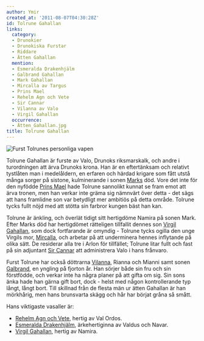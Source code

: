 ```yaml
---
author: Ymir
created_at: '2011-08-07T04:30:28Z'
id: Tolrune Gahallan
links:
  category:
  - Drunokier
  - Drunokiska Furstar
  - Riddare
  - Ätten Gahallan
  mention:
  - Esmeralda Drakenhjälm
  - Galbrand Gahallan
  - Mark Gahallan
  - Mircalla av Targus
  - Prins Mael
  - Rehelm Agn och Vete
  - Sir Cannar
  - Vilanna av Valo
  - Virgil Gahallan
  occurrence:
  - Ätten_Gahallan.jpg
title: Tolrune Gahallan
---
```


![Furst Tolrunes personliga vapen]

Tolrune Gahallan är furste av Valo, Drunoks riksmarskalk, och andre i turordningen att ärva Drunoks
krona. Han är en eftertänksam och relativt tystlåten man i medelåldern, en erfaren och härdad
krigare som fått utstå många sorger på sistone, kulminerande i sonen [Marks] död. Vore det inte för
den nyfödde [Prins Mael] hade Tolrune sannolikt kunnat se fram emot att ärva tronen, men han verkar
inte gräma sig nämnvärt över detta - det sägs att hans framlidne son var betydligt mer ambitiös på
detta område. Tolrune tycks fullt nöjd med att stötta sin farbror kungen bäst han kan.

Tolrune är änkling, och överlät tidigt sitt hertigdöme Namira på sonen Mark. Efter Marks död har
hertigdömet rätteligen tillfallit dennes son [Virgil Gahallan], som dock fortfarande är omyndig -
Tolrune tycks ogilla den unge Virgils mor, [Mircalla], och arbetar på att underminera hennes
inflytande på olika sätt. De residerar alla tre i Arlon för tillfället; Tolrune litar fullt och fast
på sin adjuntant [Sir Cannar] att administrera Valo i hans frånvaro.

Furst Tolrune har också döttrarna [Vilanna], Rianna och Mianni samt sonen [Galbrand], en yngling på
fjorton år. Han sörjer både sin fru och sin förstfödde, och verkar inte ha några planer på att gifta
om sig. Sin sons änka hade han gärna gift bort, dock - helst med någon kontrollerande typ långt,
långt bort. Till skillnad från de flesta män ur ätten Gahallan är han mörkhårig, men hans brunsvarta
skägg och hår har börjat gråna så smått.

Hans viktigaste vasaller är:

-   [Rehelm Agn och Vete], hertig av Val Ordos.
-   [Esmeralda Drakenhjälm], ärkehertiginna av Valdus och Navar.
-   [Virgil Gahallan], hertig av Namira.

  [Furst Tolrunes personliga vapen]: Ätten_Gahallan.jpg "Furst Tolrunes personliga vapen"
  [Marks]: Mark_Gahallan
  [Prins Mael]: Prins_Mael
  [Virgil Gahallan]: Virgil_Gahallan
  [Mircalla]: Mircalla_av_Targus
  [Sir Cannar]: Sir_Cannar
  [Vilanna]: Vilanna_av_Valo
  [Galbrand]: Galbrand_Gahallan
  [Rehelm Agn och Vete]: Rehelm_Agn_och_Vete
  [Esmeralda Drakenhjälm]: Esmeralda_Drakenhjälm